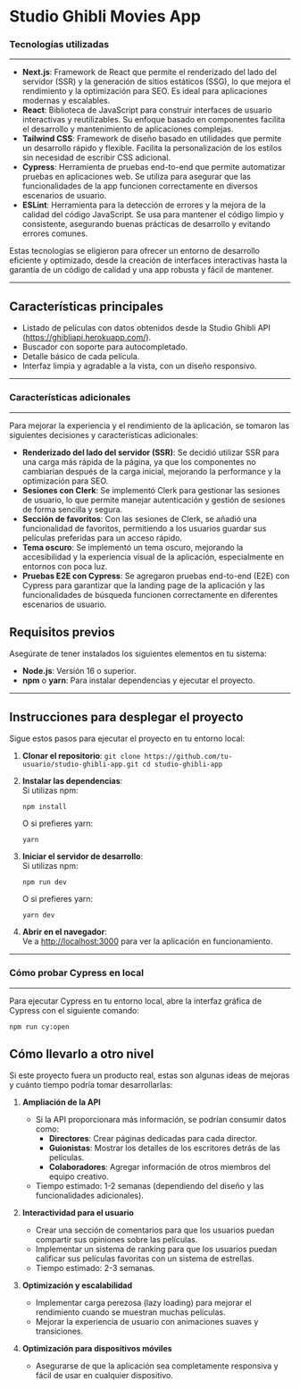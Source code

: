 Studio Ghibli Movies App
========================

### Tecnologías utilizadas
----------------------

- **Next.js**: Framework de React que permite el renderizado del lado del servidor (SSR) y la generación de sitios estáticos (SSG), lo que mejora el rendimiento y la optimización para SEO. Es ideal para aplicaciones modernas y escalables.
- **React**: Biblioteca de JavaScript para construir interfaces de usuario interactivas y reutilizables. Su enfoque basado en componentes facilita el desarrollo y mantenimiento de aplicaciones complejas.
- **Tailwind CSS**: Framework de diseño basado en utilidades que permite un desarrollo rápido y flexible. Facilita la personalización de los estilos sin necesidad de escribir CSS adicional.
- **Cypress**: Herramienta de pruebas end-to-end que permite automatizar pruebas en aplicaciones web. Se utiliza para asegurar que las funcionalidades de la app funcionen correctamente en diversos escenarios de usuario.
- **ESLint**: Herramienta para la detección de errores y la mejora de la calidad del código JavaScript. Se usa para mantener el código limpio y consistente, asegurando buenas prácticas de desarrollo y evitando errores comunes.

Estas tecnologías se eligieron para ofrecer un entorno de desarrollo eficiente y optimizado, desde la creación de interfaces interactivas hasta la garantía de un código de calidad y una app robusta y fácil de mantener.


* * * * *

Características principales
---------------------------

-   Listado de películas con datos obtenidos desde la Studio Ghibli API (https://ghibliapi.herokuapp.com/).
-   Buscador con soporte para autocompletado.
-   Detalle básico de cada película.
-   Interfaz limpia y agradable a la vista, con un diseño responsivo.

* * * * *

### Características adicionales
-----------------------------

Para mejorar la experiencia y el rendimiento de la aplicación, se tomaron las siguientes decisiones y características adicionales:

- **Renderizado del lado del servidor (SSR)**: Se decidió utilizar SSR para una carga más rápida de la página, ya que los componentes no cambiarían después de la carga inicial, mejorando la performance y la optimización para SEO.
- **Sesiones con Clerk**: Se implementó Clerk para gestionar las sesiones de usuario, lo que permite manejar autenticación y gestión de sesiones de forma sencilla y segura.
- **Sección de favoritos**: Con las sesiones de Clerk, se añadió una funcionalidad de favoritos, permitiendo a los usuarios guardar sus películas preferidas para un acceso rápido.
- **Tema oscuro**: Se implementó un tema oscuro, mejorando la accesibilidad y la experiencia visual de la aplicación, especialmente en entornos con poca luz.
- **Pruebas E2E con Cypress**: Se agregaron pruebas end-to-end (E2E) con Cypress para garantizar que la landing page de la aplicación y las funcionalidades de búsqueda funcionen correctamente en diferentes escenarios de usuario.


Requisitos previos
------------------

Asegúrate de tener instalados los siguientes elementos en tu sistema:

-   **Node.js**: Versión 16 o superior.
-   **npm** o **yarn**: Para instalar dependencias y ejecutar el proyecto.

* * * * *

Instrucciones para desplegar el proyecto
----------------------------------------

Sigue estos pasos para ejecutar el proyecto en tu entorno local:

1.  **Clonar el repositorio**:
    `git clone https://github.com/tu-usuario/studio-ghibli-app.git
    cd studio-ghibli-app`

2.  **Instalar las dependencias**:\
    Si utilizas npm:

    `npm install`

    O si prefieres yarn:

    `yarn`

3.  **Iniciar el servidor de desarrollo**:\
    Si utilizas npm:

    `npm run dev`

    O si prefieres yarn:

    `yarn dev`

4.  **Abrir en el navegador**:\
    Ve a <http://localhost:3000> para ver la aplicación en funcionamiento.

* * * * *

### Cómo probar Cypress en local
----------------------

Para ejecutar Cypress en tu entorno local, abre la interfaz gráfica de Cypress con el siguiente comando:

`npm run cy:open`

Cómo llevarlo a otro nivel
--------------------------

Si este proyecto fuera un producto real, estas son algunas ideas de mejoras y cuánto tiempo podría tomar desarrollarlas:

1.  **Ampliación de la API**

    -   Si la API proporcionara más información, se podrían consumir datos como:
        -   **Directores**: Crear páginas dedicadas para cada director.
        -   **Guionistas**: Mostrar los detalles de los escritores detrás de las películas.
        -   **Colaboradores**: Agregar información de otros miembros del equipo creativo.
    -   Tiempo estimado: 1-2 semanas (dependiendo del diseño y las funcionalidades adicionales).
2.  **Interactividad para el usuario**

    -   Crear una sección de comentarios para que los usuarios puedan compartir sus opiniones sobre las películas.
    -   Implementar un sistema de ranking para que los usuarios puedan calificar sus películas favoritas con un sistema de estrellas.
    -   Tiempo estimado: 2-3 semanas.
3.  **Optimización y escalabilidad**

    -   Implementar carga perezosa (lazy loading) para mejorar el rendimiento cuando se muestran muchas películas.
    -   Mejorar la experiencia de usuario con animaciones suaves y transiciones.
4.  **Optimización para dispositivos móviles**

    -   Asegurarse de que la aplicación sea completamente responsiva y fácil de usar en cualquier dispositivo.
